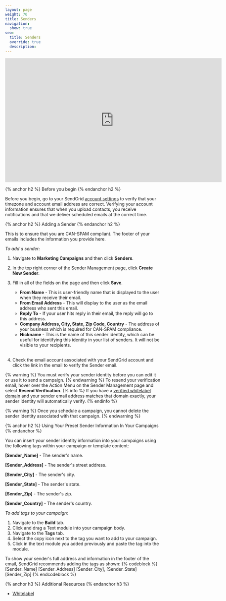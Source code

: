 ```yaml
---
layout: page
weight: 70
title: Senders
navigation:
  show: true
seo:
  title: Senders
  override: true
  description:
---
```


<iframe src="https://player.vimeo.com/video/120703745" width="700" height="400" frameborder="0" webkitallowfullscreen mozallowfullscreen allowfullscreen></iframe>

{% anchor h2 %}
Before you begin
{% endanchor h2 %}

Before you begin, go to your SendGrid [account settings]({{site.app_url}}/user/account) to verify that your timezone and account email address are correct. Verifying your account information ensures that when you upload contacts, you receive notifications and that we deliver scheduled emails at the correct time.

{% anchor h2 %}
Adding a Sender
{% endanchor h2 %}

This is to ensure that you are CAN-SPAM compliant. The footer of your emails includes the information you provide here.

*To add a sender:*

1. Navigate to **Marketing Campaigns** and then click **Senders**.
1. In the top right corner of the Sender Management page, click **Create New Sender**.
1. Fill in all of the fields on the page and then click **Save**.

    * **From Name** - This is user-friendly name that is displayed to the user when they receive their email.
    * **From Email Address** - This will display to the user as the email address who sent this email.
    * **Reply To** - If your user hits reply in their email, the reply will go to this address.
    * **Company Address, City, State, Zip Code, Country** - The address of your business which is required for CAN-SPAM compliance.
    * **Nickname** - This is the name of this sender identity, which can be useful for identifying this identity in your list of senders. It will not be visible to your recipients.
    </br>
1. Check the email account associated with your SendGrid account and click the link in the email to verify the Sender email.

{% warning %}
You must verify your sender identity before you can edit it or use it to send a campaign.
{% endwarning %}
   To resend your verification email, hover over the Action Menu on the Sender Management page and select **Resend Verification**.
{% info %}
If you have a [verified whitelabel domain]({{root_url}}/User_Guide/Settings/Whitelabel/index.html) and your sender email address matches that domain exactly, your sender identity will automatically verify.
{% endinfo %}

{% warning %}
Once you schedule a campaign, you cannot delete the sender identity associated with that campaign.
{% endwarning %}

{% anchor h2 %}
Using Your Preset Sender Information In Your Campaigns
{% endanchor %}

You can insert your sender identity information into your campaigns using the following tags within your campaign or template content:

**[Sender_Name]** - The sender's name.

**[Sender_Address]** - The sender's street address.

**[Sender_City]** - The sender's city.

**[Sender_State]** - The sender's state.

**[Sender_Zip]** - The sender's zip.

**[Sender_Country]** - The sender's country.

*To add tags to your campaign:*

1. Navigate to the **Build** tab.
1. Click and drag a Text module into your campaign body.
1. Navigate to the **Tags** tab.
1. Select the copy icon next to the tag you want to add to your campaign.
1. Click in the text module you added previously and paste the tag into the module.

To show your sender's full address and information in the footer of the email, SendGrid recommends adding the tags as shown:
{% codeblock %}
[Sender_Name]
[Sender_Address]
[Sender_City], [Sender_State] [Sender_Zip]
{% endcodeblock %}

{% anchor h3 %}
Additional Resources
{% endanchor h3 %}

- [Whitelabel](https://sendgrid.com/docs/User_Guide/Settings/Whitelabel/index.html)
